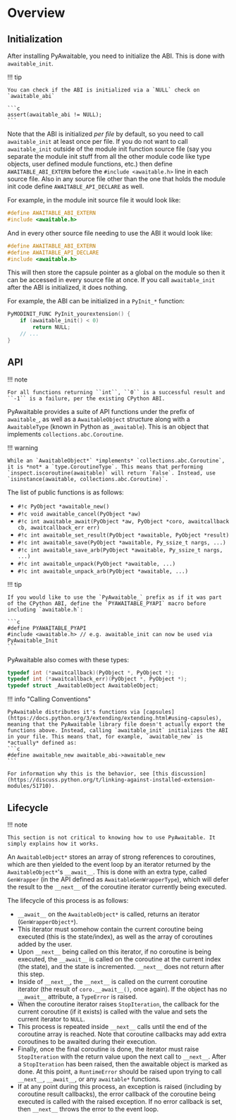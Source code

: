 # Overview

## Initialization

After installing PyAwaitable, you need to initialize the ABI. This is done with `awaitable_init`.

!!! tip

    You can check if the ABI is initialized via a `NULL` check on `awaitable_abi`

    ```c
    assert(awaitable_abi != NULL);
    ```

Note that the ABI is initialized *per file* by default, so you need to call `awaitable_init` at least once per file. If you do not want to call `awaitable_init`
outside of the module init function source file (say you separate the module init stuff from all the other module code like type objects, user defined module functions, etc.) then define
`AWAITABLE_ABI_EXTERN` before the `#include <awaitable.h>` line in each source file. Also in any source file other than the one that holds the module init code define `AWAITABLE_API_DECLARE` as well.

For example, in the module init source file it would look like:

```c
#define AWAITABLE_ABI_EXTERN
#include <awaitable.h>
```

And in every other source file needing to use the ABI it would look like:

```c
#define AWAITABLE_ABI_EXTERN
#define AWAITABLE_API_DECLARE
#include <awaitable.h>
```

This will then store the capsule pointer as a global on the module so then it can be accessed in every source file at once. If you call `awaitable_init` after the ABI is initialized, it does nothing.

For example, the ABI can be initialized in a `PyInit_*` function:

```c
PyMODINIT_FUNC PyInit_yourextension() {
    if (awaitable_init() < 0)
        return NULL;
    // ...
}
```

## API

!!! note

    For all functions returning ``int``, ``0`` is a successful result and ``-1`` is a failure, per the existing CPython ABI.

PyAwaitable provides a suite of API functions under the prefix of ``awaitable_``, as well as a ``AwaitableObject`` structure along with a ``AwaitableType`` (known in Python as ``_awaitable``). This is an object that implements ``collections.abc.Coroutine``.

!!! warning

    While an `AwaitableObject*` *implements* `collections.abc.Coroutine`, it is *not* a `type.CoroutineType`. This means that performing `inspect.iscoroutine(awaitable)` will return `False`. Instead, use `isinstance(awaitable, collections.abc.Coroutine)`.

The list of public functions is as follows:

- ``#!c PyObject *awaitable_new()``
- ``#!c void awaitable_cancel(PyObject *aw)``
- ``#!c int awaitable_await(PyObject *aw, PyObject *coro, awaitcallback cb, awaitcallback_err err)``
- ``#!c int awaitable_set_result(PyObject *awaitable, PyObject *result)``
- ``#!c int awaitable_save(PyObject *awaitable, Py_ssize_t nargs, ...)``
- ``#!c int awaitable_save_arb(PyObject *awaitable, Py_ssize_t nargs, ...)``
- ``#!c int awaitable_unpack(PyObject *awaitable, ...)``
- ``#!c int awaitable_unpack_arb(PyObject *awaitable, ...)``

!!! tip

    If you would like to use the `PyAwaitable_` prefix as if it was part of the CPython ABI, define the `PYAWAITABLE_PYAPI` macro before including `awaitable.h`:

    ```c
    #define PYAWAITABLE_PYAPI
    #include <awaitable.h> // e.g. awaitable_init can now be used via PyAwaitable_Init
    ```

PyAwaitable also comes with these types:

```c
typedef int (*awaitcallback)(PyObject *, PyObject *);
typedef int (*awaitcallback_err)(PyObject *, PyObject *);
typedef struct _AwaitableObject AwaitableObject;
```

!!! info "Calling Conventions"

    PyAwaitable distributes it's functions via [capsules](https://docs.python.org/3/extending/extending.html#using-capsules), meaning that the PyAwaitable library file doesn't actually export the functions above. Instead, calling `awaitable_init` initializes the ABI in your file. This means that, for example, `awaitable_new` is *actually* defined as:
    ```c
    #define awaitable_new awaitable_abi->awaitable_new
    ```

    For information why this is the behavior, see [this discussion](https://discuss.python.org/t/linking-against-installed-extension-modules/51710).

## Lifecycle

!!! note

    This section is not critical to knowing how to use PyAwaitable. It simply explains how it works.

An ``AwaitableObject*`` stores an array of strong references to coroutines, which are then yielded to the event loop by an iterator returned by the ``AwaitableObject*``'s ``__await__``. This is done with an extra type, called ``GenWrapper`` (in the API defined as ``AwaitableGenWrapperType``), which will defer the result to the ``__next__`` of the coroutine iterator currently being executed.

The lifecycle of this process is as follows:

- ``__await__`` on the ``AwaitableObject*`` is called, returns an iterator (``GenWrapperObject*``).
- This iterator must somehow contain the current coroutine being executed (this is the state/index), as well as the array of coroutines added by the user. 
- Upon ``__next__`` being called on this iterator, if no coroutine is being executed, the ``__await__`` is called on the coroutine at the current index (the state), and the state is incremented. ``__next__`` does not return after this step.
- Inside of ``__next__``, the ``__next__`` is called on the current coroutine iterator (the result of ``coro.__await__()``, once again). If the object has no ``__await__`` attribute, a ``TypeError`` is raised.
- When the coroutine iterator raises ``StopIteration``, the callback for the current coroutine (if it exists) is called with the value and sets the current iterator to ``NULL``.
- This process is repeated inside ``__next__`` calls until the end of the coroutine array is reached. Note that coroutine callbacks may add extra coroutines to be awaited during their execution.
- Finally, once the final coroutine is done, the iterator must raise ``StopIteration`` with the return value upon the next call to ``__next__``. After a ``StopIteration`` has been raised, then the awaitable object is marked as done. At this point, a ``RuntimeError`` should be raised upon trying to call ``__next__``, ``__await__``, or any ``awaitable*`` functions.
- If at any point during this process, an exception is raised (including by coroutine result callbacks), the error callback of the coroutine being executed is called with the raised exception. If no error callback is set, then `__next__` throws the error to the event loop.
